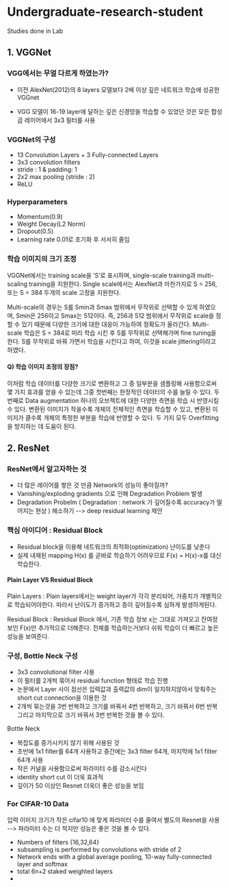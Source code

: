 # Undergraduate-research-student
Studies done in Lab

## 1. VGGNet

### VGG에서는 무얼 다르게 하였는가?

- 이전 AlexNet(2012)의 8 layers 모델보다 2배 이상 깊은 네트워크 학습에 성공한 VGGnet

- VGG 모델이 16-19 layer에 달하는 깊은 신경망을 학습할 수 있었던 것은 모든 합성곱 레이어에서 3x3 필터를 사용

### VGGNet의 구성

- 13 Convolution Layers + 3 Fully-connected Layers
- 3x3 convolution filters
- stride : 1 & padding: 1
- 2x2 max pooling (stride : 2)
- ReLU

### Hyperparameters

- Momentum(0.9)
- Weight Decay(L2 Norm)
- Dropout(0.5)
- Learning rate 0.01로 초기화 후 서서히 줄임

### 학습 이미지의 크기 조정

VGGNet에서는 training scale을 ‘S’로 표시하며, single-scale training과 multi-scaling training을 지원한다. 
Single scale에서는 AlexNet과 마찬가지로 S = 256, 또는 S = 384 두개의 scale 고정을 지원한다.

Multi-scale의 경우는 S를 Smin과 Smax 범위에서 무작위로 선택할 수 있게 하였으며, Smin은 256이고 Smax는 512이다. 
즉, 256과 512 범위에서 무작위로 scale을 정할 수 있기 때문에 다양한 크기에 대한 대응이 가능하여 정확도가 올라간다. 
Multi-scale 학습은 S = 384로 미리 학습 시킨 후 S를 무작위로 선택해가며 fine tuning을 한다. S를 무작위로 바꿔 가면서 학습을 시킨다고 하여, 이것을 scale jittering이라고 하였다.

#### Q) 학습 이미지 조정의 장점?

이처럼 학습 데이터를 다양한 크기로 변환하고 그 중 일부분을 샘플링해 사용함으로써 몇 가지 효과를 얻을 수 있는데 그중 첫번째는 한정적인 데이터의 수를 늘릴 수 있다.
두번째로 Data augmentation 하나의 오브젝트에 대한 다양한 측면을 학습 시 반영시킬 수 있다. 
변환된 이미지가 작을수록 개체의 전체적인 측면을 학습할 수 있고, 변환된 이미지가 클수록 개체의 특정한 부분을 학습에 반영할 수 있다. 
두 가지 모두 Overfitting을 방지하는 데 도움이 된다.

## 2. ResNet

### ResNet에서 알고자하는 것

- 더 많은 레이어를 쌓은 것 만큼 Network의 성능이 좋아질까?
- Vanishing/exploding gradients 으로 인해 Degradation Problem 발생
- Degradation Probelm ( Degradation : network 가 깊어질수록 accuracy가 떨어지는 현상 )  해소하기  --> deep residual learning 제안

### 핵심 아이디어 : Residual Block

- Residual block을 이용해 네트워크의 최적화(optimization) 난이도를 낮춘다
- 실제 내재된 mapping H(x) 를 곧바로 학습하기 어려우므로 F(x) = H(x)-x를 대신 학습한다.

#### Plain Layer VS Residual Block

Plain Layers : Plain layers에서는 weight layer가 각각 분리되어, 가중치가 개별적으로 학습되어야한다. 따라서 난이도가 증가하고 층이 깊어질수록 심하게 발생하게된다. 

Residual Block : Residual Block 에서, 기존 학습 정보 x는 그대로 가져오고 잔여정보인 F(x)만 추가적으로 더해준다. 전체를 학습하는거보다 쉬워 학습이 더 빠르고 높은 성능을 보여준다.

### 구성, Bottle Neck 구성

- 3x3 convolutional filter 사용
- 이 필터를 2개씩 묶어서 residual function 형태로 학습 진행
- 논문에서 Layer 사이 점선은 입력값과 출력값의 dim이 일치하지않아서 맞춰주는 short cut connection을 이용한 것
- 2개씩 묶는것을 3번 반복하고 크기를 바꿔서 4번 반복하고, 크기 바꿔서 6번 반복 그리고 마지막으로 크기 바꿔서 3번 반복한 것을 볼 수 있다.

Bottle Neck

- 복잡도를 증가시키지 않기 위해 사용된 것
- 초반에 1x1 filter를 64개 사용하고 중간에는 3x3 filter 64개, 마지막에 1x1 filter 64개 사용
- 작은 커널을 사용함으로써 파라미터 수를 감소시킨다
- identity short cut 이 더욱 효과적
- 깊이가 50 이상인 Resnet 더욱더 좋은 성능을 보임

### For CIFAR-10 Data

입력 이미지 크기가 작은 cifar10 에 맞게 파라미터 수를 줄여서 별도의 Resnet을 사용 --> 파라미터 수는 더 적지만 성능은 좋은 것을 볼 수 있다.

- Numbers of filters {16,32,64}
- subsampling is performed by convolutions with stride of 2
- Network ends with a global average pooling, 10-way fully-connected layer and softmax
- total 6n+2 staked weighted layers
-
